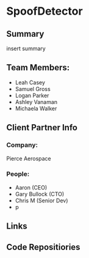 # SpoofDetector

## Summary
insert summary

## Team Members:
  - Leah Casey
  - Samuel Gross
  - Logan Parker
  - Ashley Vanaman
  - Michaela Walker

## Client Partner Info

### Company:
Pierce Aerospace

### People:
  - Aaron (CEO)
  - Gary Bullock (CTO)
  - Chris M (Senior Dev)
  - p

## Links

## Code Repositiories
